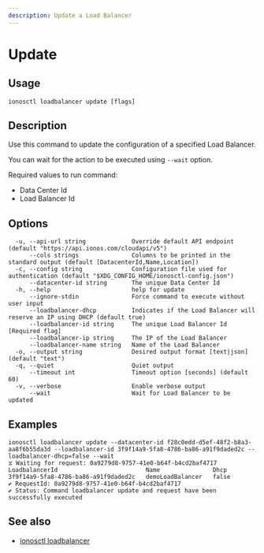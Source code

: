 ```yaml
---
description: Update a Load Balancer
---
```


# Update

## Usage

```text
ionosctl loadbalancer update [flags]
```

## Description

Use this command to update the configuration of a specified Load Balancer.

You can wait for the action to be executed using `--wait` option.

Required values to run command:
- Data Center Id
- Load Balancer Id

## Options

```text
  -u, --api-url string             Override default API endpoint (default "https://api.ionos.com/cloudapi/v5")
      --cols strings               Columns to be printed in the standard output (default [DatacenterId,Name,Location])
  -c, --config string              Configuration file used for authentication (default "$XDG_CONFIG_HOME/ionosctl-config.json")
      --datacenter-id string       The unique Data Center Id
  -h, --help                       help for update
      --ignore-stdin               Force command to execute without user input
      --loadbalancer-dhcp          Indicates if the Load Balancer will reserve an IP using DHCP (default true)
      --loadbalancer-id string     The unique Load Balancer Id [Required flag]
      --loadbalancer-ip string     The IP of the Load Balancer
      --loadbalancer-name string   Name of the Load Balancer
  -o, --output string              Desired output format [text|json] (default "text")
  -q, --quiet                      Quiet output
      --timeout int                Timeout option [seconds] (default 60)
  -v, --verbose                    Enable verbose output
      --wait                       Wait for Load Balancer to be updated
```

## Examples

```text
ionosctl loadbalancer update --datacenter-id f28c0edd-d5ef-48f2-b8a3-aa8f6b55da3d --loadbalancer-id 3f9f14a9-5fa8-4786-ba86-a91f9daded2c --loadbalancer-dhcp=false --wait
⧖ Waiting for request: 0a9279d8-9757-41e0-b64f-b4cd2baf4717
LoadbalancerId                         Name               Dhcp
3f9f14a9-5fa8-4786-ba86-a91f9daded2c   demoLoadBalancer   false
✔ RequestId: 0a9279d8-9757-41e0-b64f-b4cd2baf4717
✔ Status: Command loadbalancer update and request have been successfully executed
```

## See also

* [ionosctl loadbalancer](./)

